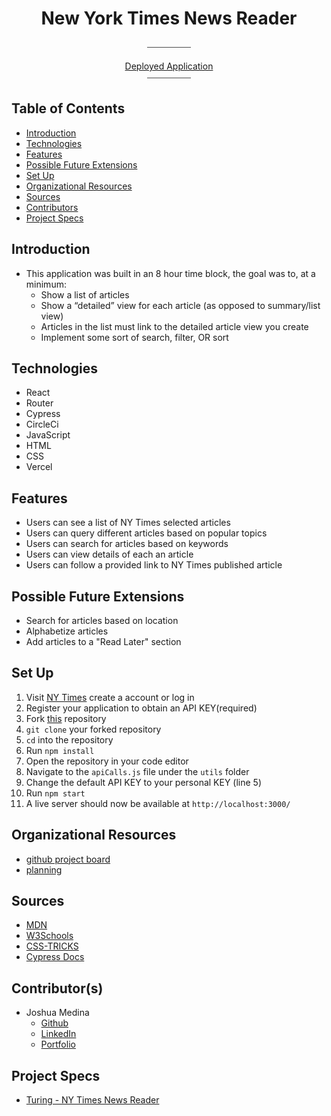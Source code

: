 <div align="center">

<h1>New York Times News Reader</h1>
⎯⎯⎯⎯⎯⎯⎯⎯⎯⎯

[Deployed Application](https://concert-crew.herokuapp.com/)
<br>
⎯⎯⎯⎯⎯⎯⎯⎯⎯⎯

</div>


## Table of Contents
  - [Introduction](#introduction)
  - [Technologies](#technologies)
  - [Features](#features)
  - [Possible Future Extensions](#possible-future-extensions)
  - [Set Up](#set-up)
  - [Organizational Resources](#organizational-resources)
  - [Sources](#sources)
  - [Contributors](#contributors)
  - [Project Specs](#project-specs)

## Introduction
  - This application was built in an 8 hour time block, the goal was to, at a minimum:
    - Show a list of articles
    - Show a “detailed” view for each article (as opposed to summary/list view)
    - Articles in the list must link to the detailed article view you create
    - Implement some sort of search, filter, OR sort

## Technologies
  - React
  - Router
  - Cypress
  - CircleCi
  - JavaScript
  - HTML
  - CSS
  - Vercel

## Features
- Users can see a list of NY Times selected articles
- Users can query different articles based on popular topics
- Users can search for articles based on keywords
- Users can view details of each an article
- Users can follow a provided link to NY Times published article

## Possible Future Extensions
- Search for articles based on location
- Alphabetize articles
- Add articles to a "Read Later" section

## Set Up

1. Visit [NY Times](https://developer.nytimes.com/docs/top-stories-product/1/overview) create a account or log in
2. Register your application to obtain an API KEY(required)
3. Fork [this](https://github.com/jrmedina/news-reader) repository
4. `git clone` your forked repository
5. `cd` into the repository
5. Run `npm install`
6. Open the repository in your code editor
7. Navigate to the `apiCalls.js` file under the `utils` folder
8. Change the default API KEY to your personal KEY (line 5)
9. Run `npm start`
10. A live server should now be available at `http://localhost:3000/`

## Organizational Resources
- [github project board](https://github.com/users/jrmedina/projects/3)
- [planning](https://www.figma.com/file/RHQl0rwfdtx0P369CYXl2c/reader-tree?node-id=0%3A1)

## Sources
  - [MDN](http://developer.mozilla.org/en-US/)
  - [W3Schools](https://www.w3schools.com/)
  - [CSS-TRICKS](https://css-tricks.com/)
  - [Cypress Docs](https://www.cypress.io/)

## Contributor(s)
- Joshua Medina
  - [Github](https://github.com/jrmedina)
  - [LinkedIn](https://www.linkedin.com/in/joshua-medina/)
  - [Portfolio](https://portfolio-jrmedina.vercel.app/)

## Project Specs
- [Turing - NY Times News Reader](https://mod4.turing.edu/projects/take_home/take_home_fe)
